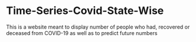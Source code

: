 # Time-Series-Covid-State-Wise
This is a website meant to display number of people who had, recovered or deceased from COVID-19 as well as to predict future numbers

